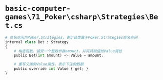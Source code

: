 # `basic-computer-games\71_Poker\csharp\Strategies\Bet.cs`

```py
# 命名空间为Poker.Strategies，表示该类属于Poker.Strategies命名空间
internal class Bet : Strategy
{
    # 构造函数，接受一个整数参数amount，并将其赋值给Value属性
    public Bet(int amount) => Value = amount;

    # 重写父类的Value属性，表示下注的数额
    public override int Value { get; }
}
```